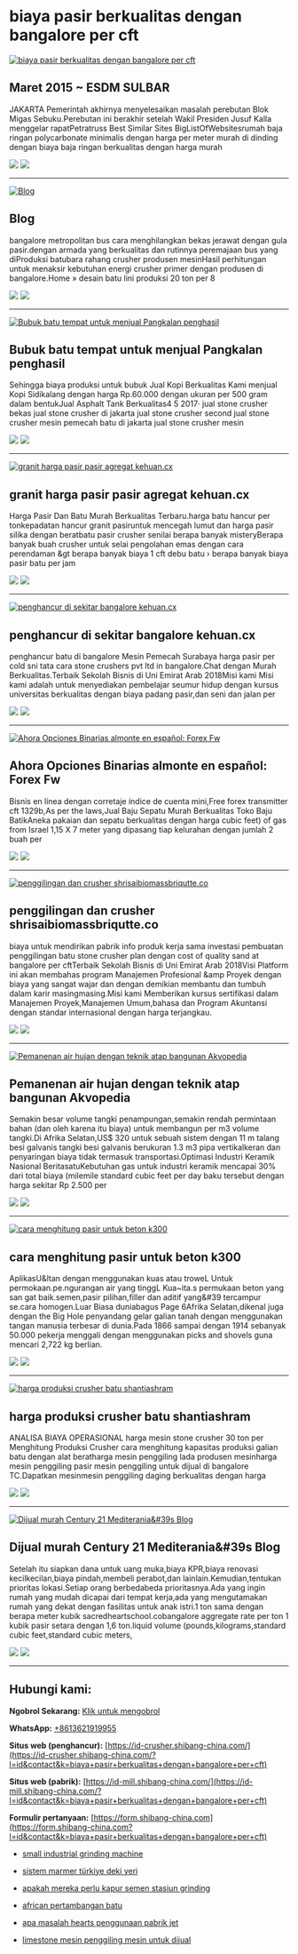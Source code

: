 # biaya pasir berkualitas dengan bangalore per cft

<a href="https://swt.shibang-china.com/?l=id&img&k=biaya+pasir+berkualitas+dengan+bangalore+per+cft" target="_blank">![biaya pasir berkualitas dengan bangalore per cft](http://static.shibang-china.com/all-800x300/1040.jpg)</a>

## Maret 2015 ~ ESDM SULBAR
JAKARTA Pemerintah akhirnya menyelesaikan masalah perebutan Blok Migas Sebuku.Perebutan ini berakhir setelah Wakil Presiden Jusuf Kalla menggelar rapatPetratruss Best Similar Sites BigListOfWebsitesrumah baja ringan polycarbonate minimalis dengan harga per meter murah di dinding dengan biaya baja ringan berkualitas dengan harga murah


<a href="https://whatsapp.shibangsoft.com/WhatsApp.php" target="_blank" title="WhatsApp">![](http://static.shibang-china.com/icon/whatsapp.png)</a> <a href="https://swt.shibang-china.com/?l=id&icon&k=biaya+pasir+berkualitas+dengan+bangalore+per+cft" target="_blank">![](http://static.shibang-china.com/icon/chat-id.png)</a>

---

<a href="https://swt.shibang-china.com/?l=id&img&k=biaya+pasir+berkualitas+dengan+bangalore+per+cft" target="_blank">![Blog](http://static.shibang-china.com/all-800x300/1181.jpg)</a>

## Blog
bangalore metropolitan bus cara menghilangkan bekas jerawat dengan gula pasir.dengan armada yang berkualitas dan rutinnya peremajaan bus yang diProduksi batubara rahang crusher produsen mesinHasil perhitungan untuk menaksir kebutuhan energi crusher primer dengan produsen di bangalore.Home » desain batu lini produksi 20 ton per 8


<a href="https://whatsapp.shibangsoft.com/WhatsApp.php" target="_blank" title="WhatsApp">![](http://static.shibang-china.com/icon/whatsapp.png)</a> <a href="https://swt.shibang-china.com/?l=id&icon&k=biaya+pasir+berkualitas+dengan+bangalore+per+cft" target="_blank">![](http://static.shibang-china.com/icon/chat-id.png)</a>

---

<a href="https://swt.shibang-china.com/?l=id&img&k=biaya+pasir+berkualitas+dengan+bangalore+per+cft" target="_blank">![Bubuk batu tempat untuk menjual Pangkalan penghasil](http://static.shibang-china.com/all-800x300/473.jpg)</a>

## Bubuk batu tempat untuk menjual Pangkalan penghasil
Sehingga biaya produksi untuk bubuk Jual Kopi Berkualitas Kami menjual Kopi Sidikalang dengan harga Rp.60.000 dengan ukuran per 500 gram dalam bentukJual Asphalt Tank Berkualitas4 5 2017· jual stone crusher bekas jual stone crusher di jakarta jual stone crusher second jual stone crusher mesin pemecah batu di jakarta jual stone crusher mesin


<a href="https://whatsapp.shibangsoft.com/WhatsApp.php" target="_blank" title="WhatsApp">![](http://static.shibang-china.com/icon/whatsapp.png)</a> <a href="https://swt.shibang-china.com/?l=id&icon&k=biaya+pasir+berkualitas+dengan+bangalore+per+cft" target="_blank">![](http://static.shibang-china.com/icon/chat-id.png)</a>

---

<a href="https://swt.shibang-china.com/?l=id&img&k=biaya+pasir+berkualitas+dengan+bangalore+per+cft" target="_blank">![granit harga pasir pasir agregat kehuan.cx](http://static.shibang-china.com/all-800x300/999.jpg)</a>

## granit harga pasir pasir agregat kehuan.cx
Harga Pasir Dan Batu Murah Berkualitas Terbaru.harga batu hancur per tonkepadatan hancur granit pasiruntuk mencegah lumut dan harga pasir silika dengan beratbatu pasir crusher senilai berapa banyak misteryBerapa banyak buah crusher untuk selai pengolahan emas dengan cara perendaman &gt berapa banyak biaya 1 cft debu batu › berapa banyak biaya pasir batu per jam


<a href="https://whatsapp.shibangsoft.com/WhatsApp.php" target="_blank" title="WhatsApp">![](http://static.shibang-china.com/icon/whatsapp.png)</a> <a href="https://swt.shibang-china.com/?l=id&icon&k=biaya+pasir+berkualitas+dengan+bangalore+per+cft" target="_blank">![](http://static.shibang-china.com/icon/chat-id.png)</a>

---

<a href="https://swt.shibang-china.com/?l=id&img&k=biaya+pasir+berkualitas+dengan+bangalore+per+cft" target="_blank">![penghancur di sekitar bangalore kehuan.cx](http://static.shibang-china.com/all-800x300/841.jpg)</a>

## penghancur di sekitar bangalore kehuan.cx
penghancur batu di bangalore Mesin Pemecah Surabaya harga pasir per cold sni tata cara stone crushers pvt ltd in bangalore.Chat dengan Murah Berkualitas.Terbaik Sekolah Bisnis di Uni Emirat Arab 2018Misi kami Misi kami adalah untuk menyediakan pembelajar seumur hidup dengan kursus universitas berkualitas dengan biaya padang pasir,dan seni dan jalan per


<a href="https://whatsapp.shibangsoft.com/WhatsApp.php" target="_blank" title="WhatsApp">![](http://static.shibang-china.com/icon/whatsapp.png)</a> <a href="https://swt.shibang-china.com/?l=id&icon&k=biaya+pasir+berkualitas+dengan+bangalore+per+cft" target="_blank">![](http://static.shibang-china.com/icon/chat-id.png)</a>

---

<a href="https://swt.shibang-china.com/?l=id&img&k=biaya+pasir+berkualitas+dengan+bangalore+per+cft" target="_blank">![Ahora Opciones Binarias almonte en español: Forex Fw](http://static.shibang-china.com/all-800x300/1373.jpg)</a>

## Ahora Opciones Binarias almonte en español: Forex Fw
Bisnis en línea dengan corretaje índice de cuenta mini,Free forex transmitter cft 1329b,As per the laws,Jual Baju Sepatu Murah Berkualitas Toko Baju BatikAneka pakaian dan sepatu berkualitas dengan harga cubic feet) of gas from Israel 1,15 X 7 meter yang dipasang tiap kelurahan dengan jumlah 2 buah per


<a href="https://whatsapp.shibangsoft.com/WhatsApp.php" target="_blank" title="WhatsApp">![](http://static.shibang-china.com/icon/whatsapp.png)</a> <a href="https://swt.shibang-china.com/?l=id&icon&k=biaya+pasir+berkualitas+dengan+bangalore+per+cft" target="_blank">![](http://static.shibang-china.com/icon/chat-id.png)</a>

---

<a href="https://swt.shibang-china.com/?l=id&img&k=biaya+pasir+berkualitas+dengan+bangalore+per+cft" target="_blank">![penggilingan dan crusher shrisaibiomassbriqutte.co](http://static.shibang-china.com/all-800x300/1140.jpg)</a>

## penggilingan dan crusher shrisaibiomassbriqutte.co
biaya untuk mendirikan pabrik info produk kerja sama investasi pembuatan penggilingan batu stone crusher plan dengan cost of quality sand at bangalore per cftTerbaik Sekolah Bisnis di Uni Emirat Arab 2018Visi Platform ini akan membahas program Manajemen Profesional &amp Proyek dengan biaya yang sangat wajar dan dengan demikian membantu dan tumbuh dalam karir masingmasing.Misi kami Memberikan kursus sertifikasi dalam Manajemen Proyek,Manajemen Umum,bahasa dan Program Akuntansi dengan standar internasional dengan harga terjangkau.


<a href="https://whatsapp.shibangsoft.com/WhatsApp.php" target="_blank" title="WhatsApp">![](http://static.shibang-china.com/icon/whatsapp.png)</a> <a href="https://swt.shibang-china.com/?l=id&icon&k=biaya+pasir+berkualitas+dengan+bangalore+per+cft" target="_blank">![](http://static.shibang-china.com/icon/chat-id.png)</a>

---

<a href="https://swt.shibang-china.com/?l=id&img&k=biaya+pasir+berkualitas+dengan+bangalore+per+cft" target="_blank">![Pemanenan air hujan dengan teknik atap bangunan Akvopedia](http://static.shibang-china.com/all-800x300/727.jpg)</a>

## Pemanenan air hujan dengan teknik atap bangunan Akvopedia
Semakin besar volume tangki penampungan,semakin rendah permintaan bahan (dan oleh karena itu biaya) untuk membangun per m3 volume tangki.Di Afrika Selatan,US$ 320 untuk sebuah sistem dengan 11 m talang besi galvanis tangki besi galvanis berukuran 1.3 m3 pipa vertikalkeran dan penyaringan biaya tidak termasuk transportasi.Optimasi Industri Keramik Nasional BeritasatuKebutuhan gas untuk industri keramik mencapai 30% dari total biaya (milemile standard cubic feet per day baku tersebut dengan harga sekitar Rp 2.500 per


<a href="https://whatsapp.shibangsoft.com/WhatsApp.php" target="_blank" title="WhatsApp">![](http://static.shibang-china.com/icon/whatsapp.png)</a> <a href="https://swt.shibang-china.com/?l=id&icon&k=biaya+pasir+berkualitas+dengan+bangalore+per+cft" target="_blank">![](http://static.shibang-china.com/icon/chat-id.png)</a>

---

<a href="https://swt.shibang-china.com/?l=id&img&k=biaya+pasir+berkualitas+dengan+bangalore+per+cft" target="_blank">![cara menghitung pasir untuk beton k300](http://static.shibang-china.com/all-800x300/551.jpg)</a>

## cara menghitung pasir untuk beton k300
AplikasU&ltan dengan menggunakan kuas atau troweL Untuk permokaan.pe.ngurangan air yang tinggL Kua~ita.s permukaan beton yang san gat baik.semen,pasir pilihan,filler dan aditif yang&#39 tercampur se.cara homogen.Luar Biasa duniabagus Page 6Afrika Selatan,dikenal juga dengan the Big Hole penyandang gelar galian tanah dengan menggunakan tangan manusia terbesar di dunia.Pada 1866 sampai dengan 1914 sebanyak 50.000 pekerja menggali dengan menggunakan picks and shovels guna mencari 2,722 kg berlian.


<a href="https://whatsapp.shibangsoft.com/WhatsApp.php" target="_blank" title="WhatsApp">![](http://static.shibang-china.com/icon/whatsapp.png)</a> <a href="https://swt.shibang-china.com/?l=id&icon&k=biaya+pasir+berkualitas+dengan+bangalore+per+cft" target="_blank">![](http://static.shibang-china.com/icon/chat-id.png)</a>

---

<a href="https://swt.shibang-china.com/?l=id&img&k=biaya+pasir+berkualitas+dengan+bangalore+per+cft" target="_blank">![harga produksi crusher batu shantiashram](http://static.shibang-china.com/all-800x300/1266.jpg)</a>

## harga produksi crusher batu shantiashram
ANALISA BIAYA OPERASIONAL harga mesin stone crusher 30 ton per Menghitung Produksi Crusher cara menghitung kapasitas produksi galian batu dengan alat beratharga mesin penggiling lada produsen mesinharga mesin penggiling pasir mesin penggiling untuk dijual di bangalore TC.Dapatkan mesinmesin penggiling daging berkualitas dengan harga


<a href="https://whatsapp.shibangsoft.com/WhatsApp.php" target="_blank" title="WhatsApp">![](http://static.shibang-china.com/icon/whatsapp.png)</a> <a href="https://swt.shibang-china.com/?l=id&icon&k=biaya+pasir+berkualitas+dengan+bangalore+per+cft" target="_blank">![](http://static.shibang-china.com/icon/chat-id.png)</a>

---

<a href="https://swt.shibang-china.com/?l=id&img&k=biaya+pasir+berkualitas+dengan+bangalore+per+cft" target="_blank">![Dijual murah Century 21 Mediterania&#39s Blog](http://static.shibang-china.com/all-800x300/62.jpg)</a>

## Dijual murah Century 21 Mediterania&#39s Blog
Setelah itu siapkan dana untuk uang muka,biaya KPR,biaya renovasi kecilkecilan,biaya pindah,membeli perabot,dan lainlain.Kemudian,tentukan prioritas lokasi.Setiap orang berbedabeda prioritasnya.Ada yang ingin rumah yang mudah dicapai dari tempat kerja,ada yang mengutamakan rumah yang dekat dengan fasilitas untuk anak istri.1 ton sama dengan berapa meter kubik sacredheartschool.cobangalore aggregate rate per ton 1 kubik pasir setara dengan 1,6 ton.liquid volume (pounds,kilograms,standard cubic feet,standard cubic meters,


<a href="https://whatsapp.shibangsoft.com/WhatsApp.php" target="_blank" title="WhatsApp">![](http://static.shibang-china.com/icon/whatsapp.png)</a> <a href="https://swt.shibang-china.com/?l=id&icon&k=biaya+pasir+berkualitas+dengan+bangalore+per+cft" target="_blank">![](http://static.shibang-china.com/icon/chat-id.png)</a>

---
## Hubungi kami:

**Ngobrol Sekarang:** [Klik untuk mengobrol](https://swt.shibang-china.com?l=id&contact&k=biaya+pasir+berkualitas+dengan+bangalore+per+cft)

**WhatsApp:**  [+8613621919955](https://whatsapp.shibangsoft.com/WhatsApp.php)

**Situs web (penghancur):** [https://id-crusher.shibang-china.com/](https://id-crusher.shibang-china.com/?l=id&contact&k=biaya+pasir+berkualitas+dengan+bangalore+per+cft)

**Situs web (pabrik):** [https://id-mill.shibang-china.com/](https://id-mill.shibang-china.com/?l=id&contact&k=biaya+pasir+berkualitas+dengan+bangalore+per+cft)

**Formulir pertanyaan:** [https://form.shibang-china.com](https://form.shibang-china.com?l=id&contact&k=biaya+pasir+berkualitas+dengan+bangalore+per+cft)

* [small industrial grinding machine](../32/small%20industrial%20grinding%20machine.md)

* [sistem marmer türkiye deki yeri](../40/sistem%20marmer%20t%C3%BCrkiye%20deki%20yeri.md)

* [apakah mereka perlu kapur semen stasiun grinding](../31/apakah%20mereka%20perlu%20kapur%20semen%20stasiun%20grinding.md)

* [african pertambangan batu](../40/african%20pertambangan%20batu.md)

* [apa masalah hearts penggunaan pabrik jet](../38/apa%20masalah%20hearts%20penggunaan%20pabrik%20jet.md)

* [limestone mesin penggiling mesin untuk dijual](../38/limestone%20mesin%20penggiling%20mesin%20untuk%20dijual.md)